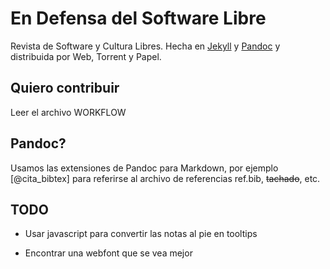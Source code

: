 En Defensa del Software Libre
=============================

Revista de Software y Cultura Libres. Hecha en [Jekyll](http://jekyllrb.com/) y
[Pandoc](http://johnmacfarlane.net/pandoc/) y distribuida por Web, Torrent y
Papel.


## Quiero contribuir

Leer el archivo WORKFLOW


## Pandoc?

Usamos las extensiones de Pandoc para Markdown, por ejemplo [@cita_bibtex] para
referirse al archivo de referencias ref.bib, ~~tachado~~, etc.


## TODO

* Usar javascript para convertir las notas al pie en tooltips

* Encontrar una webfont que se vea mejor
